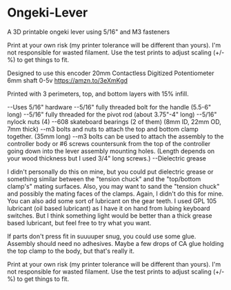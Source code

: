 # Ongeki-Lever
A 3D printable ongeki lever using 5/16" and M3 fasteners

Print at your own risk (my printer tolerance will be different than yours). I'm not responsible for wasted filament. 
Use the test prints to adjust scaling (+/-%) 
to get things to fit.

Designed to use this encoder 
20mm Contactless Digitized Potentiometer 6mm shaft 0-5v
https://amzn.to/3eXmKgd

Printed with 3 perimeters, top, and bottom layers with 15% infill. 

--Uses 5/16" hardware
--5/16" fully threaded bolt for the handle (5.5-6" long)
--5/16" fully threaded for the pivot rod (about 3.75"-4" long)
--5/16" nylock nuts (4)
--608 skateboard bearings (2 of them) (8mm ID, 22mm OD, 7mm thick)
--m3 bolts and nuts to attach the top and bottom clamp together. (35mm long)
--m3 bolts can be used to attach the assembly to the controller body or #6 screws countersunk from the top of the controller going down into the lever assembly mounting holes. (Length depends on your wood thickness but I used 3/4" long screws.) 
--Dielectric grease

I didn't personally do this on mine, but you could put dielectric grease or something similar between the "tension chuck" and the "top/bottom clamp's" mating surfaces.
Also, you may want to sand the "tension chuck" and possibly the mating faces of the clamps. Again, I didn't do this for mine. 
You can also add some sort of lubricant on the gear teeth. I used GPL 105 lubricant (oil based lubricant) as I have it on  hand from lubing keyboard switches. But I think something light would be better than a thick grease based lubricant, but feel free to try what you want.  

If parts don't press fit in suuuuper snug, you could use some glue. Assembly should need no adhesives. Maybe a few drops of CA glue holding the top clamp to the body, but that's really it.

Print at your own risk (my printer tolerance will be different than yours). I'm not responsible for wasted filament. 
Use the test prints to adjust scaling (+/-%) 
to get things to fit.

